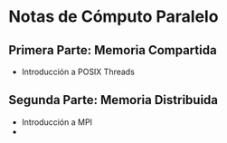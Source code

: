 # Notas de Cómputo Paralelo

## Primera Parte: Memoria Compartida
* Introducción a POSIX Threads

## Segunda Parte: Memoria Distribuida
* Introducción a MPI
* 
